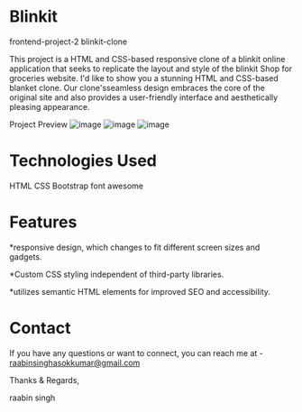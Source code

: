 # Blinkit
frontend-project-2
blinkit-clone

This project is a HTML and CSS-based responsive clone of a blinkit online application that seeks to replicate the layout and style of the blinkit Shop for groceries website. 
I'd like to show you a stunning HTML and CSS-based blanket clone. Our clone'sseamless design embraces the core of the original site and also provides a user-friendly interface
and aesthetically pleasing appearance.

Project Preview
![image](https://github.com/raabin10/blinkit/assets/112077212/1682e6d1-1d75-4b1f-ae92-9d35499af45a)
![image](https://github.com/raabin10/blinkit/assets/112077212/7481189b-4462-41b0-954b-8c7bde895de8)
![image](https://github.com/raabin10/blinkit/assets/112077212/93793652-b850-46ea-bb99-400ddb5ed2bf)


# Technologies Used

HTML
CSS
Bootstrap
font awesome 


# Features

*responsive design, which changes to fit different screen sizes and gadgets.

*Custom CSS styling independent of third-party libraries.

*utilizes semantic HTML elements for improved SEO and accessibility.

# Contact

If you have any questions or want to connect, you can reach me at - raabinsinghasokkumar@gmail.com

Thanks & Regards,

raabin singh
